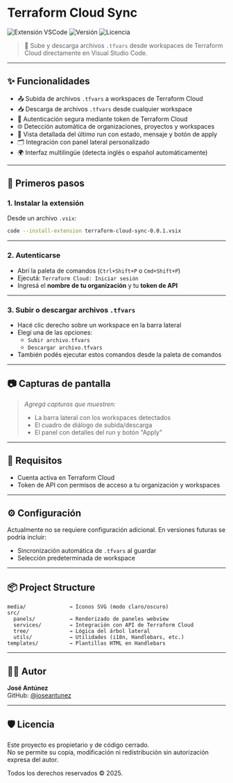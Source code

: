 # Terraform Cloud Sync

![Extensión VSCode](https://img.shields.io/badge/vscode-extensión-blue?logo=visualstudiocode)
![Versión](https://img.shields.io/badge/version-0.0.1-blue)
![Licencia](https://img.shields.io/badge/license-MIT-green)

> 🔁 Sube y descarga archivos `.tfvars` desde workspaces de Terraform Cloud directamente en Visual Studio Code.

---

## ✨ Funcionalidades

- 📤 Subida de archivos `.tfvars` a workspaces de Terraform Cloud
- 📥 Descarga de archivos `.tfvars` desde cualquier workspace
- 🔐 Autenticación segura mediante token de Terraform Cloud
- 🌐 Detección automática de organizaciones, proyectos y workspaces
- 🧾 Vista detallada del último run con estado, mensaje y botón de apply
- 🗂️ Integración con panel lateral personalizado
- 🌍 Interfaz multilingüe (detecta inglés o español automáticamente)

---

## 🚀 Primeros pasos

### 1. Instalar la extensión

Desde un archivo `.vsix`:

```bash
code --install-extension terraform-cloud-sync-0.0.1.vsix

```

---

### 2. Autenticarse

- Abrí la paleta de comandos (`Ctrl+Shift+P` o `Cmd+Shift+P`)
- Ejecutá: `Terraform Cloud: Iniciar sesión`
- Ingresá el **nombre de tu organización** y tu **token de API**

---

### 3. Subir o descargar archivos `.tfvars`

- Hacé clic derecho sobre un workspace en la barra lateral
- Elegí una de las opciones:
  - `Subir archivo.tfvars`
  - `Descargar archivo.tfvars`
- También podés ejecutar estos comandos desde la paleta de comandos

---

## 📷 Capturas de pantalla

> _Agregá capturas que muestren:_
>
> - La barra lateral con los workspaces detectados
> - El cuadro de diálogo de subida/descarga
> - El panel con detalles del run y botón "Apply"

---

## 🧠 Requisitos

- Cuenta activa en Terraform Cloud
- Token de API con permisos de acceso a tu organización y workspaces

---

## ⚙️ Configuración

Actualmente no se requiere configuración adicional. En versiones futuras se podría incluir:

- Sincronización automática de `.tfvars` al guardar
- Selección predeterminada de workspace

---

## 📦 Project Structure

```
media/              → Íconos SVG (modo claro/oscuro)
src/
  panels/           → Renderizado de paneles webview
  services/         → Integración con API de Terraform Cloud
  tree/             → Lógica del árbol lateral
  utils/            → Utilidades (i18n, Handlebars, etc.)
templates/          → Plantillas HTML en Handlebars

```

---

## 👨‍💻 Autor

**José Antúnez**  
GitHub: [@joseantunez](https://github.com/blca88)

---

## 🛡️ Licencia

Este proyecto es propietario y de código cerrado.  
No se permite su copia, modificación ni redistribución sin autorización expresa del autor.

Todos los derechos reservados © 2025.
